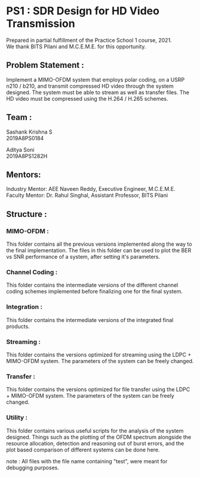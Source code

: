 # PS1 : SDR Design for HD Video Transmission

Prepared in partial fulfillment of the Practice School 1 course, 2021. <br />
We thank BITS Pilani and M.C.E.M.E. for this opportunity. <br />

## Problem Statement : 
Implement a MIMO-OFDM system that employs polar coding, on a USRP n210 / b210, and transmit compressed HD video through the system designed. The system must be able to stream as well as transfer files. The HD video must be compressed using the H.264 / H.265 schemes. 

## Team : 
Sashank Krishna S <br />
2019A8PS0184

Aditya Soni <br />
2019A8PS1282H

## Mentors: 
Industry Mentor:  AEE Naveen Reddy, Executive Engineer, M.C.E.M.E. <br />
Faculty Mentor:   Dr. Rahul Singhal, Assistant Professor, BITS Pilani <br />

## Structure : 
### MIMO-OFDM : 
This folder contains all the previous versions implemented along the way to the final implementation. The files in this folder can be used to plot the BER vs SNR performance of a system, after setting it's parameters. 

### Channel Coding : 
This folder contains the intermediate versions of the different channel coding schemes implemented before finalizing one for the final system.

### Integration :
This folder contains the intermediate versions of the integrated final products. 

### Streaming : 
This folder contains the versions optimized for streaming using the LDPC + MIMO-OFDM system. The parameters of the system can be freely changed.

### Transfer : 
This folder contains the versions optimized for file transfer using the LDPC + MIMO-OFDM system. The parameters of the system can be freely changed.

### Utility : 
This folder contains various useful scripts for the analysis of the system designed. Things such as the plotting of the OFDM spectrum alongside the resource allocation, detection and reasoning out of burst errors, and the plot based comparison of different systems can be done here. 


note : All files with the file name containing "test", were meant for debugging purposes. 
